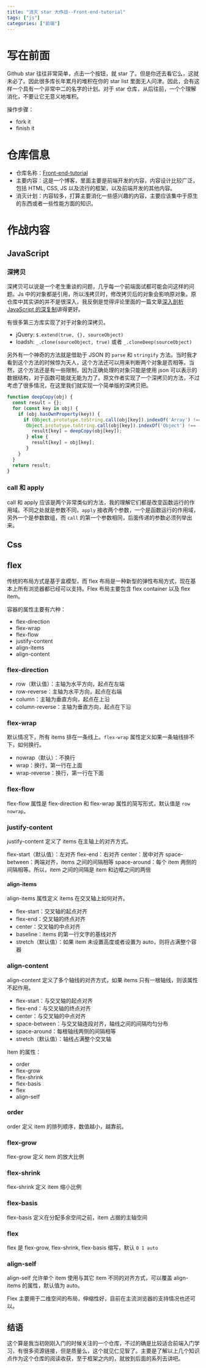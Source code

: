 ```yaml
---
title: "消灭 star 大作战--Front-end-tutorial"
tags: ["js"]
categories: ["前端"]
---
```


# 写在前面

Github star 往往非常简单，点击一个按钮，就 star 了。但是你还去看它么，这就未必了。因此很多库长年累月的堆积在你的 star list 里面无人问津。因此，会有这样一个具有一个非常中二的名字的计划。对于 star 仓库，从后往前，一个个理解消化，不要让它无意义地堆积。

操作步骤：

* fork it
* finish it

# 仓库信息

* 仓库名称：[Front-end-tutorial](https://github.com/neal1991/Front-end-tutorial)
* 主要内容：这是一个博客，里面主要是前端开发的内容，内容设计比较广泛，包括 HTML, CSS, JS 以及流行的框架，以及前端开发的其他内容。
* 消灭计划：内容较多，打算主要消化一些感兴趣的内容，主要应该集中于原生的东西或者一些性能方面的知识。

# 作战内容

## JavaScript

### 深拷贝

深拷贝可以说是一个老生重谈的问题，几乎每一个前端面试都可能会问这样的问题。Js 中的对象都是引用，所以浅拷贝时，修改拷贝后的对象会影响原对象。原仓库中其实讲的并不是很深入，我反倒是觉得评论里面的一篇文章[深入剖析 JavaScript 的深复制](http://jerryzou.com/posts/dive-into-deep-clone-in-javascript/)讲得更好。

有很多第三方库实现了对于对象的深拷贝。

* jQuery: `$.extend(true, {}, sourceObject)`
* loadsh: `_.clone(sourceObject, true)` 或者 `_.cloneDeep(sourceObject)`

另外有一个神奇的方法就是借助于 JSON 的 `parse` 和 `stringify` 方法，当时我才看到这个方法的时候惊为天人，这个方法还可以用来判断两个对象是否相等。当然，这个方法还是有一些限制，因为正确处理的对象只能是使用 json 可以表示的数据结构，对于函数可能就无能为力了。原文作者实现了一个深拷贝的方法，不过考虑了很多情况，在这里我们就实现一个简单版的深拷贝把。

```javascript
function deepCopy(obj) {
  const result = {};
  for (const key in obj) {
    if (obj.hasOwnProperty(key)) {
      if (Object.prototype.toString.call(obj[key]).indexOf('Array') !== -1 ||
       Object.prototype.toString.call(obj[key]).indexOf('Object') !== -1) {
         result[key] = deepCopy(obj[key]);
       } else {
         result[key] = obj[key];
       }
    }
  }
  return result;
}
```

### call 和 apply

call 和 apply 应该是两个非常类似的方法，我的理解它们都是改变函数运行的作用域。不同之处就是参数不同，`apply` 接收两个参数，一个是函数运行的作用域，另外一个是参数数组，而 `call` 的第一个参数相同，后面传递的参数必须列举出来。

## Css

## flex

传统的布局方式是基于盒模型，而 flex 布局是一种新型的弹性布局方式，现在基本上所有浏览器都已经可以支持。Flex 布局主要包含 flex container 以及 flex item。

容器的属性主要有六种：

* flex-direction
* flex-wrap
* flex-flow
* justify-content
* align-items
* align-content

### flex-direction

* row（默认值）：主轴为水平方向，起点在左端
* row-reverse：主轴为水平方向，起点在右端
* column：主轴为垂直方向，起点在上沿
* column-reverse：主轴为垂直方向，起点在下沿

### flex-wrap

默认情况下，所有 items 排在一条线上。`flex-wrap` 属性定义如果一条轴线排不下，如何换行。

* nowrap（默认）：不换行
* wrap：换行，第一行在上面
* wrap-reverse：换行，第一行在下面

### flex-flow

flex-flow 属性是 flex-direction 和 flex-wrap 属性的简写形式，默认值是 `row nowrap`。

### justify-content

justify-content 定义了 items 在主轴上的对齐方式。

flex-start（默认值）：左对齐
flex-end：右对齐
center：居中对齐
space-between：两端对齐，items 之间的间隔相等
space-around：每个 item 两侧的间隔相等。所以，item 之间的间隔是 item 和边框之间的两倍

#### align-items

align-items 属性定义 items 在交叉轴上如何对齐。

* flex-start：交叉轴的起点对齐
* flex-end：交叉轴的终点对齐
* center：交叉轴的中点对齐
* baseline：items 的第一行文字的基线对齐
* stretch（默认值）：如果 item 未设置高度或者设置为 auto，则将占满整个容器

### align-content

align-content 定义了多个轴线的对齐方式，如果 items 只有一根轴线，则该属性不起作用。

* flex-start：与交叉轴的起点对齐
* flex-end：与交叉轴的终点对齐
* center：与交叉轴的中点对齐
* space-between：与交叉轴连段对齐，轴线之间的间隔均匀分布
* space-around：每根轴线两侧的间隔相等
* stretch（默认值）：轴线占满整个交叉轴

Item 的属性：

* order
* flex-grow
* flex-shrink
* flex-basis
* flex
* align-self

### order

order 定义 item 的排列顺序，数值越小，越靠前。

### flex-grow

flex-grow 定义 item 的放大比例

### flex-shrink

flex-shrink 定义 item 缩小比例

### flex-basis 

flex-basis 定义在分配多余空间之前，item 占据的主轴空间

### flex

flex 是 flex-grow, flex-shrink, flex-basis 缩写，默认 `0 1 auto`

### align-self

align-self 允许单个 item 使用与其它 item 不同的对齐方式，可以覆盖 align-items 的属性，默认值为 auto。

Flex 主要用于二维空间的布局，伸缩性好，目前在主流浏览器的支持情况也还可以。

## 结语

这个算是我当初刚刚入门的时候关注的一个仓库，不过的确是比较适合前端入门学习，有很多资源链接，但是质量么，这个就见仁见智了。主要是了解以上几个知识点作为这个仓库的阅读收获，至于框架之内的，就放到后面的系列去讲吧。





